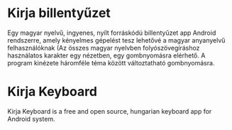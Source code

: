 ﻿<h1>Kirja billentyűzet</h1>

Egy magyar nyelvű, ingyenes, nyílt forráskódú billentyűzet app Android rendszerre, amely kényelmes gépelést tesz lehetővé a magyar anyanyelvű felhasználóknak (Az összes magyar nyelvben folyószövegíráshoz használatos karakter egy nézetben, egy gombnyomásra elérhető. A program kinézete háromféle téma között változtatható gombnyomásra.

<h1>Kirja Keyboard</h1>

Kirja Keyboard is a free and open source, hungarian keyboard app for Android system. 